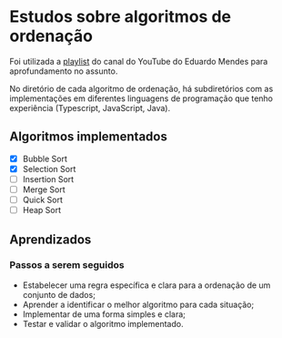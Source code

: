 # Estudos sobre algoritmos de ordenação
Foi utilizada a [playlist](https://www.youtube.com/watch?v=1q-thtEH0pM&list=PLikRnDdXnDvqL7XyNqre1heSscsBJ0nx8&pp=iAQB) do canal do YouTube do Eduardo Mendes para aprofundamento no assunto.

No diretório de cada algoritmo de ordenação, há subdiretórios com as implementações em diferentes linguagens de programação que tenho experiência (Typescript, JavaScript, Java).

## Algoritmos implementados
- [X] Bubble Sort
- [X] Selection Sort
- [ ] Insertion Sort
- [ ] Merge Sort
- [ ] Quick Sort
- [ ] Heap Sort

## Aprendizados
### Passos a serem seguidos
- Estabelecer uma regra específica e clara para a ordenação de um conjunto de dados;
- Aprender a identificar o melhor algoritmo para cada situação;
- Implementar de uma forma simples e clara;
- Testar e validar o algoritmo implementado.
